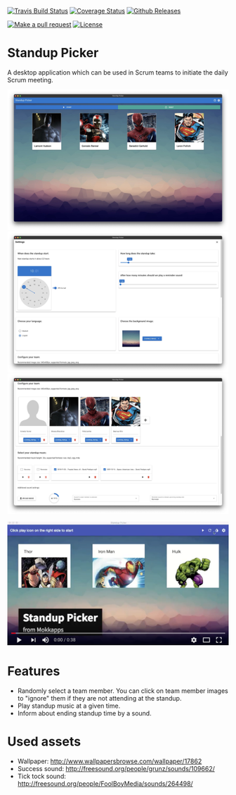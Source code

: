 [![Travis Build Status][build-badge]][build]
[![Coverage Status][coverage-badge]][coverage]
[![Github Releases][release-badge]][release]

[![Make a pull request][prs-badge]][prs]
[![License](http://img.shields.io/badge/Licence-MIT-brightgreen.svg)](LICENSE.md)

# Standup Picker

A desktop application which can be used in Scrum teams to initiate the daily Scrum meeting.

![Standup Picker Start Screen](readme-images/standup-picker.jpg)
![Standup Picker Start Settings Part 1](readme-images/standup-picker-settings-1.jpg)
![Standup Picker Start Settings Part 2](readme-images/standup-picker-settings-2.jpg)

[![Standup Picker](readme-images/youtube_video_thumbnail.png)](https://youtu.be/7MHk09N5APM "Standup Picker - Click to Watch!")

# Features

* Randomly select a team member. You can click on team member images to "ignore" them if they are not attending at the standup.
* Play standup music at a given time.
* Inform about ending standup time by a sound.

# Used assets

* Wallpaper: http://www.wallpapersbrowse.com/wallpaper/17862
* Success sound: http://freesound.org/people/grunz/sounds/109662/
* Tick tock sound: http://freesound.org/people/FoolBoyMedia/sounds/264498/

[build-badge]: https://travis-ci.org/Mokkapps/scrum-daily-standup-picker.svg?branch=master
[build]: https://travis-ci.org/Mokkapps/scrum-daily-standup-picker.svg?branch=master
[release-badge]: https://img.shields.io/github/downloads/Mokkapps/scrum-daily-standup-picker/latest/total.svg
[release]: https://github.com/Mokkapps/scrum-daily-standup-picker
[prs-badge]: https://img.shields.io/badge/PRs-welcome-brightgreen.svg?style=flat-square
[prs]: http://makeapullrequest.com
[coverage-badge]: https://coveralls.io/repos/github/Mokkapps/scrum-daily-standup-picker/badge.svg?branch=master
[coverage]: https://coveralls.io/github/Mokkapps/scrum-daily-standup-picker?branch=master
